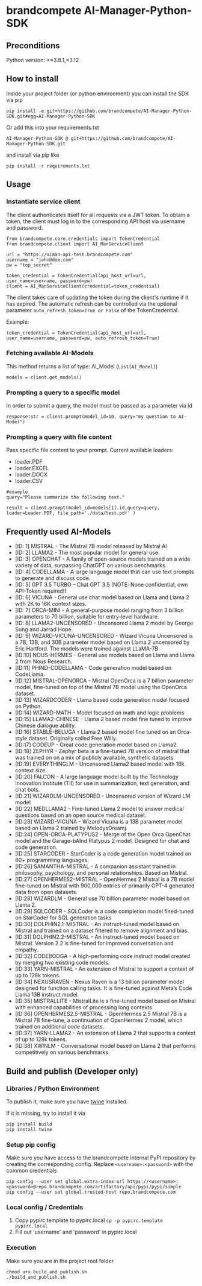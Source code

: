 # brandcompete AI-Manager-Python-SDK

## Preconditions

Python version: >=3.8.1,<3.12

## How to install

Inside your project folder (or python environment) you can install the SDK via pip
```
pip install -e git+https://github.com/brandcompete/AI-Manager-Python-SDK.git#egg=AI-Manager-Python-SDK
```

Or add this into your requirements.txt
```
AI-Manager-Python-SDK @ git+https://github.com/brandcompete/AI-Manager-Python-SDK.git
```
and install via pip like
```
pip install -r requirements.txt
```


## Usage

### Instantiate service client

The client authenticates itself for all requests via a JWT token. 
To obtain a token, the client must log in to the corresponding API host via username and password.

```
from brandcompete.core.credentials import TokenCredential
from brandcompete.client import AI_ManServiceClient

url = "https://aiman-api-test.brandcompete.com"
username = "john@doe.com"
pw = "top_secret"

token_credential = TokenCredential(api_host_url=url, user_name=username, password=pw)
client = AI_ManServiceClient(credential=token_credential)
```

The client takes care of updating the token during the client's runtime if it has expired.
The automatic refresh can be controlled via the optional parameter ```auto_refresh_token=True or False``` of the TokenCredential.

Example:
```
token_credential = TokenCredential(api_host_url=url, user_name=username, password=pw, auto_refresh_token=True)
```

### Fetching available AI-Models

This method returns a list of type: AI_Model (```List[AI_Model]```)

```
models = client.get_models()
```

### Prompting a query to a specific model

In order to submit a query, the model must be passed as a parameter via id
```
response:str = client.prompt(model_id=10, query="my question to AI-Model")
```

### Prompting a query with file content

Pass specific file content to your prompt.
Current available loaders:
- loader.PDF
- loader.EXCEL
- loader.DOCX
- loader.CSV

```
#example
query="Please summarize the following text."
    
result = client.prompt(model_id=models[1].id,query=query, loader=Loader.PDF, file_path='./data/test.pdf' )
```

## Frequently used AI-Models

- [ID: 1] MISTRAL                   - The Mistral 7B model released by Mistral AI
- [ID: 2] LLAMA2                    - The most popular model for general use.
- [ID: 3] OPENCHAT                  - A family of open-source models trained on a wide variety of data, surpassing ChatGPT on various benchmarks.
- [ID: 4] CODELLAMA                 - A large language model that can use text prompts to generate and discuss code.
- [ID: 5] GPT 3.5 TURBO             - Chat GPT 3.5 (NOTE: None confidential, own API-Token required!)
- [ID: 6] VICUNA                    - General use chat model based on Llama and Llama 2 with 2K to 16K context sizes.
- [ID: 7] ORCA-MINI                 - A general-purpose model ranging from 3 billion parameters to 70 billion, suitable for entry-level hardware. 
- [ID: 8] LLAMA2-UNCENSORED         - Uncensored Llama 2 model by George Sung and Jarrad Hope.
- [ID: 9] WIZARD-VICUNA-UNCENSORED  - Wizard Vicuna Uncensored is a 7B, 13B, and 30B parameter model based on Llama 2 uncensored by Eric Hartford. The models were trained against LLaMA-7B.
- [ID:10] NOUS-HERMES               - General use models based on Llama and Llama 2 from Nous Research.
- [ID:11] PHIND-CODELLAMA           - Code generation model based on CodeLlama.
- [ID:12] MISTRAL-OPENORCA          - Mistral OpenOrca is a 7 billion parameter model, fine-tuned on top of the Mistral 7B model using the OpenOrca dataset.
- [ID:13] WIZARDCODER               - Llama based code generation model focused on Python.
- [ID:14] WIZARD-MATH               - Model focused on math and logic problems
- [ID:15] LLAMA2-CHINESE            - Llama 2 based model fine tuned to improve Chinese dialogue ability.
- [ID:16] STABLE-BELUGA             - Llama 2 based model fine tuned on an Orca-style dataset. Originally called Free Willy.
- [ID:17] CODEUP                    - Great code generation model based on Llama2.
- [ID:18] ZEPHYR                    - Zephyr beta is a fine-tuned 7B version of mistral that was trained on on a mix of publicly available, synthetic datasets.
- [ID:19] EVERYTHINGLM              - Uncensored Llama2 based model with 16k context size.
- [ID:20] FALCON                    - A large language model built by the Technology Innovation Institute (TII) for use in summarization, text generation, and chat bots.
- [ID:21] WIZARDLM-UNCENSORED       - Uncensored version of Wizard LM model
- [ID:22] MEDLLAMA2                 - Fine-tuned Llama 2 model to answer medical questions based on an open source medical dataset.
- [ID:23] WIZARD-VICUNA             - Wizard Vicuna is a 13B parameter model based on Llama 2 trained by MelodysDreamj.
- [ID:24] OPEN-ORCA-PLATYPUS2       - Merge of the Open Orca OpenChat model and the Garage-bAInd Platypus 2 model. Designed for chat and code generation.
- [ID:25] STARCODER                 - StarCoder is a code generation model trained on 80+ programming languages.
- [ID:26] SAMANTHA-MISTRAL          - A companion assistant trained in philosophy, psychology, and personal relationships. Based on Mistral.
- [ID:27] OPENHERMES2-MISTRAL       - OpenHermes 2 Mistral is a 7B model fine-tuned on Mistral with 900,000 entries of primarily GPT-4 generated data from open datasets.
- [ID:28] WIZARDLM                  - General use 70 billion parameter model based on Llama 2.
- [ID:29] SQLCODER                  - SQLCoder is a code completion model fined-tuned on StarCoder for SQL generation tasks
- [ID:30] DOLPHIN2.1-MISTRAL        - An instruct-tuned model based on Mistral and trained on a dataset filtered to remove alignment and bias.
- [ID:31] DOLPHIN2.2-MISTRAL        - An instruct-tuned model based on Mistral. Version 2.2 is fine-tuned for improved conversation and empathy.
- [ID:32] CODEBOOGA                 - A high-performing code instruct model created by merging two existing code models.
- [ID:33] YARN-MISTRAL              - An extension of Mistral to support a context of up to 128k tokens.
- [ID:34] NEXUSRAVEN                - Nexus Raven is a 13 billion parameter model designed for function calling tasks. It is fine-tuned against Meta’s Code Llama 13B instruct model.
- [ID:35] MISTRALLITE               - MistralLite is a fine-tuned model based on Mistral with enhanced capabilities of processing long contexts.
- [ID:36] OPENHERMES2.5-MISTRAL     - OpenHermes 2.5 Mistral 7B is a Mistral 7B fine-tune, a continuation of OpenHermes 2 model, which trained on additional code datasets.
- [ID:37] YARN-LLAMA2               - An extension of Llama 2 that supports a context of up to 128k tokens.
- [ID:38] XWINLM                    - Conversational model based on Llama 2 that performs competitively on various benchmarks.

## Build and publish (Developer only)

### Libraries / Python Environment

To publish it, make sure you have [twine](https://twine.readthedocs.io/) installed.

If it is missing, try to install it via
```
pip install build
pip install twine
```
### Setup pip config 

Make sure you have access to the brandcompete internal PyPI repository by creating the corresponding config.
Replace ```<username>:<password>``` with the common credentials

```
pip config --user set global.extra-index-url https://<username>:<password>@repo.brandcompete.com/artifactory/api/pypi/pypi/simple
pip config --user set global.trusted-host repo.brandcompete.com
```

### Local config / Credentials
1) Copy pypirc.template to pypirc.local ```cp -p pypirc.template pypirc.local```
2) Fill out 'username' and 'password' in pypirc.local

### Execution

Make sure you are in the project root folder

```
chmod u+x build_and_publish.sh
./build_and_publish.sh   
```
